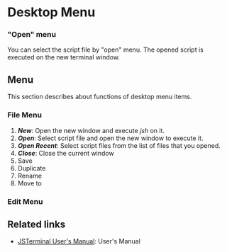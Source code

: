 # Desktop Menu

### "Open" menu
You can select the script file by "open" menu.
The opened script is executed on the new terminal window.

## Menu
This section describes about functions of desktop menu items.
### File Menu
1. ___New___: Open the new window and execute *jsh* on it.
2. ___Open___: Select script file and open the new window to execute it.
3. ___Open Recent___: Select script files from the list of files that you opened.
4. ___Close___: Close the current window
5. Save
6. Duplicate
7. Rename
8. Move to

### Edit Menu


## Related links
* [JSTerminal User's Manual](https://github.com/steelwheels/JSTerminal/blob/master/Documents/UsersManual.md): User's Manual
